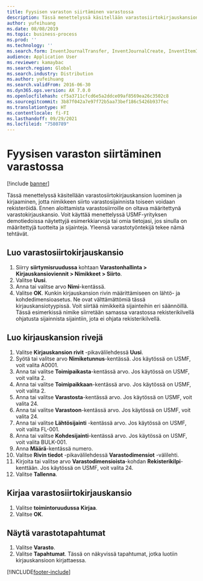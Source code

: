 ```yaml
---
title: Fyysisen varaston siirtäminen varastossa
description: Tässä menettelyssä käsitellään varastosiirtokirjauskansion luominen ja kirjaaminen, jotta nimikkeen siirto varastosijainnista toiseen voidaan rekisteröidä.
author: yufeihuang
ms.date: 08/08/2019
ms.topic: business-process
ms.prod: ''
ms.technology: ''
ms.search.form: InventJournalTransfer, InventJournalCreate, InventItemIdLookupSimple, InventLocationIdLookup, WMSLocationIdLookup, InventTrans
audience: Application User
ms.reviewer: kamaybac
ms.search.region: Global
ms.search.industry: Distribution
ms.author: yufeihuang
ms.search.validFrom: 2016-06-30
ms.dyn365.ops.version: AX 7.0.0
ms.openlocfilehash: cf5a3711cfcd6e5a2ddce09af8569ea26c3502c8
ms.sourcegitcommit: 3b87f042a7e97f72b5aa73bef186c5426b937fec
ms.translationtype: HT
ms.contentlocale: fi-FI
ms.lasthandoff: 09/29/2021
ms.locfileid: "7580789"
---
```

# <a name="transfer-physical-inventory-within-the-warehouse"></a>Fyysisen varaston siirtäminen varastossa

[!include [banner](../../includes/banner.md)]

Tässä menettelyssä käsitellään varastosiirtokirjauskansion luominen ja kirjaaminen, jotta nimikkeen siirto varastosijainnista toiseen voidaan rekisteröidä. Ennen aloittamista varastosiirroille on oltava määritettynä varastokirjauskansio. Voit käyttää menettelyssä USMF-yrityksen demotiedoissa näytettyjä esimerkkiarvoja tai omia tietojasi, jos sinulla on määritettyjä tuotteita ja sijainteja. Yleensä varastotyöntekijä tekee nämä tehtävät.


## <a name="create-an-inventory-transfer-journal"></a>Luo varastosiirtokirjauskansio
1. Siirry **siirtymisruudussa** kohtaan **Varastonhallinta > Kirjauskansioviennit > Nimikkeet > Siirto**.
2. Valitse **Uusi**.
3. Anna tai valitse arvo **Nimi**-kentässä.
4. Valitse **OK**. Kunkin kirjauskansion rivin määrittämiseen on lähtö- ja kohdedimensioasetus. Ne ovat välttämättömiä tässä kirjauskansiotyypissä. Voit siirtää nimikkeitä sijainteihin eri säännöillä. Tässä esimerkissä nimike siirretään samassa varastossa rekisterikilvellä ohjatusta sijainnista sijaintiin, jota ei ohjata rekisterikilvellä.   

## <a name="create-journal-lines"></a>Luo kirjauskansion rivejä
1. Valitse **Kirjauskansion rivit** -pikavälilehdessä **Uusi**.
2. Syötä tai valitse arvo **Nimiketunnus**-kentässä. Jos käytössä on USMF, voit valita A0001.  
3. Anna tai valitse **Toimipaikasta**-kentässä arvo. Jos käytössä on USMF, voit valita 2.  
4. Anna tai valitse **Toimipaikkaan**-kentässä arvo. Jos käytössä on USMF, voit valita 2.  
5. Anna tai valitse **Varastosta**-kentässä arvo. Jos käytössä on USMF, voit valita 24.  
6. Anna tai valitse **Varastoon**-kentässä arvo. Jos käytössä on USMF, voit valita 24.  
7. Anna tai valitse **Lähtösijainti** -kentässä arvo. Jos käytössä on USMF, voit valita FL-001.  
8. Anna tai valitse **Kohdesijainti**-kentässä arvo. Jos käytössä on USMF, voit valita BULK-001.  
9. Anna **Määrä**-kentässä numero.
10. Valitse **Rivin tiedot** -pikavälilehdessä **Varastodimensiot** -välilehti.
11. Kirjoita tai valitse arvo **Varastodimensioista**-kohdan **Rekisterikilpi**-kenttään. Jos käytössä on USMF, voit valita 24.  
12. Valitse **Tallenna**.

## <a name="post-the-inventory-transfer-journal"></a>Kirjaa varastosiirtokirjauskansio
1. Valitse **toimintoruudussa** **Kirjaa**.
2. Valitse **OK**.

## <a name="view-inventory-transactions"></a>Näytä varastotapahtumat
1. Valitse **Varasto**.
2. Valitse **Tapahtumat**. Tässä on näkyvissä tapahtumat, jotka luotiin kirjauskansioon kirjattaessa.  



[!INCLUDE[footer-include](../../../includes/footer-banner.md)]